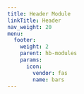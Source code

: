 ```yaml
---
title: Header Module
linkTitle: Header
nav_weight: 20
menu:
  footer:
    weight: 2
    parent: hb-modules
    params:
      icon:
        vendor: fas
        name: bars
---
```

